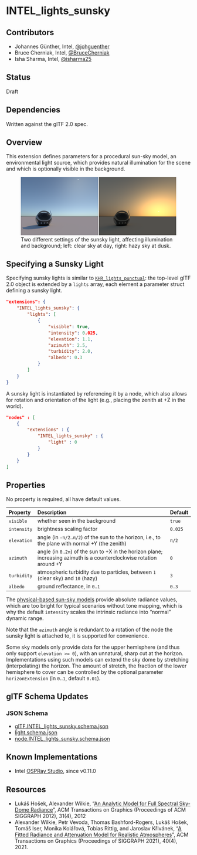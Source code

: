 # INTEL_lights_sunsky

## Contributors

-   Johannes Günther, Intel, [@johguenther](https://github.com/johguenther)
-   Bruce Cherniak, Intel, [@BruceCherniak](https://github.com/BruceCherniak)
-   Isha Sharma, Intel, [@isharma25](https://github.com/isharma25)

## Status

Draft

## Dependencies

Written against the glTF 2.0 spec.

## Overview

This extension defines parameters for a procedural sun-sky model, an
environmental light source, which provides natural illumination for the
scene and which is optionally visible in the background.

<figure>
<img src="./sunsky.png" alt="Sun and sky at day and at dusk." />
<figcaption aria-hidden="true">Two different settings of the sunsky
light, affecting illumination and background; left: clear sky at day,
right: hazy sky at dusk.</figcaption>
</figure>

## Specifying a Sunsky Light

Specifying sunsky lights is similar to
[`KHR_lights_punctual`](../../Khronos/KHR_lights_punctual): the
top-level glTF 2.0 object is extended by a `lights` array, each element
a parameter struct defining a sunsky light.

```json
"extensions": {
    "INTEL_lights_sunsky": {
        "lights": [
            {
                "visible": true,
                "intensity": 0.025,
                "elevation": 1.1,
                "azimuth": 2.5,
                "turbidity": 2.0,
                "albedo": 0.3
            }
        ]
    }
}
```
A sunsky light is instantiated by referencing it by a node, which also
allows for rotation and orientation of the light (e.g., placing the
zenith at +Z in the world).

```json
"nodes" : [
    {
        "extensions" : {
            "INTEL_lights_sunsky" : {
                "light" : 0
            }
        }
    }            
]
```

## Properties

No property is required, all have default values.

| Property   | Description  | Default |
|:-----------|:-------------|:--------|
| `visible`  | whether seen in the background | `true` |
| `intensity`| brightness scaling factor | `0.025` |
| `elevation`| angle (in `-π/2`..`π/2`) of the sun to the horizon, i.e., to the plane with normal +Y (the zenith) | `π/2` |
| `azimuth`  | angle (in `0`..`2π`) of the sun to +X in the horizon plane; increasing azimuth is a counterclockwise rotation around +Y | `0` |
| `turbidity`| atmospheric turbidity due to particles, between `1` (clear sky) and `10` (hazy)| `3` |
| `albedo`   | ground reflectance, in `0`..`1` | `0.3` |

The [physical-based sun-sky models](#resources) provide absolute
radiance values, which are too bright for typical scenarios without
tone mapping, which is why the default `intensity` scales the intrinsic
radiance into “normal” dynamic range.

Note that the `azimuth` angle is redundant to a rotation of the node the
sunsky light is attached to, it is supported for convenience.

Some sky models only provide data for the upper hemisphere (and thus
only support `elevation >= 0`), with an unnatural, sharp cut at the
horizon. Implementations using such models can extend the sky dome by
stretching (interpolating) the horizon. The amount of stretch, the
fraction of the lower hemisphere to cover can be controlled by the
optional parameter `horizonExtension` (in `0`..`1`, default `0.01`).


## glTF Schema Updates

### JSON Schema

-   [glTF.INTEL_lights_sunsky.schema.json](schema/glTF.INTEL_lights_sunsky.schema.json)
-   [light.schema.json](schema/light.schema.json)
-   [node.INTEL_lights_sunsky.schema.json](schema/node.INTEL_lights_sunsky.schema.json)

## Known Implementations

-   Intel [OSPRay Studio](https://www.ospray.org/ospray_studio/), since
    v0.11.0

## Resources

-   Lukáš Hošek, Alexander Wilkie, “[An Analytic Model for Full Spectral
    Sky-Dome
    Radiance](https://cgg.mff.cuni.cz/projects/SkylightModelling/)”, ACM
    Transactions on Graphics (Proceedings of ACM SIGGRAPH 2012), 31(4),
    2012
-   Alexander Wilkie, Petr Vevoda, Thomas Bashford-Rogers, Lukáš Hošek,
    Tomáš Iser, Monika Kolářová, Tobias Rittig, and Jaroslav Křivánek,
    “[A Fitted Radiance and Attenuation Model for Realistic
    Atmospheres](https://doi.org/10.1145/3450626.3459758)”, ACM
    Transactions on Graphics (Proceedings of SIGGRAPH 2021),
    40(4), 2021.

